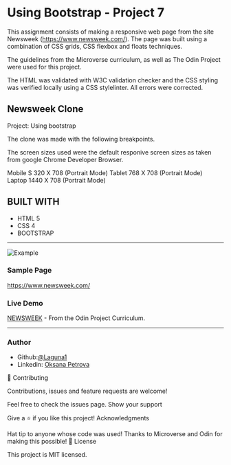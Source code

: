   # Using Bootstrap - Project 7

This assignment consists of making a responsive web page  from the site Newsweek (https://www.newsweek.com/). The page was built using a combination of CSS grids, CSS flexbox and floats techniques.

The guidelines from the Microverse curriculum, as well as The Odin Project were used for this project.

The HTML was validated with W3C validation checker and the CSS styling was verified locally using a CSS stylelinter. All errors were corrected.

## Newsweek Clone
Project: Using bootstrap

The clone was made with the following breakpoints.

The screen sizes used were the default responive screen sizes as taken from google Chrome Developer Browser.

Mobile S 320 X 708 (Portrait Mode)
Tablet 768  X 708 (Portrait Mode)
Laptop 1440 X 708 (Portrait Mode)
 
## BUILT WITH
*  HTML 5
*  CSS 4
*  BOOTSTRAP
***
 ![Example](https://rawcdn.githack.com/)
 
 
### Sample Page
https://www.newsweek.com/

### Live Demo 
 [NEWSWEEK](https://rawcdn.githack.com/Laguna1/Newsweek-clone/2ce290d3c56ba66c6682277891d7348749f14257/index.html) - From the Odin Project Curriculum.
***

### Author
 - Github:[@Laguna1](https://github.com/Laguna1)
 - Linkedin: [Oksana Petrova](https://www.linkedin.com/in/oksana-petrova-005bb0145/)

🤝 Contributing

Contributions, issues and feature requests are welcome!

Feel free to check the issues page. Show your support

Give a ⭐️ if you like this project! Acknowledgments

Hat tip to anyone whose code was used!
Thanks to Microverse and Odin for making this possible!
📝 License

This project is MIT licensed.
